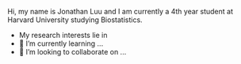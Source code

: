 Hi, my name is Jonathan Luu and I am currently a 4th year student at Harvard University studying Biostatistics.
- My research interests lie in 
- 🌱 I’m currently learning ...
- 💞️ I’m looking to collaborate on ...

